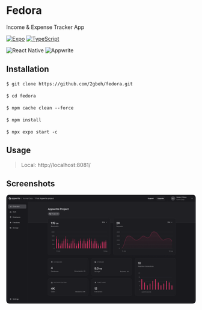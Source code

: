 # Fedora

Income & Expense Tracker App

[![Expo](https://img.shields.io/badge/Expo-50.x-000020.svg)](https://docs.expo.dev/router/installation/)
[![TypeScript](https://img.shields.io/badge/TypeScript-5.x-blue.svg)](https://www.typescriptlang.org/docs/)

![React Native](https://img.shields.io/badge/react_native-%2320232a.svg?style=for-the-badge&logo=react&logoColor=%2361DAFB)
![Appwrite](https://img.shields.io/badge/Appwrite-%23fd366e.svg?style=for-the-badge&logoColor=white)

## Installation

```
$ git clone https://github.com/2gbeh/fedora.git

$ cd fedora

$ npm cache clean --force

$ npm install

$ npx expo start -c
```

## Usage

> Local: http://localhost:8081/


## Screenshots

![Screenshot](./assets/social-preview.png)
